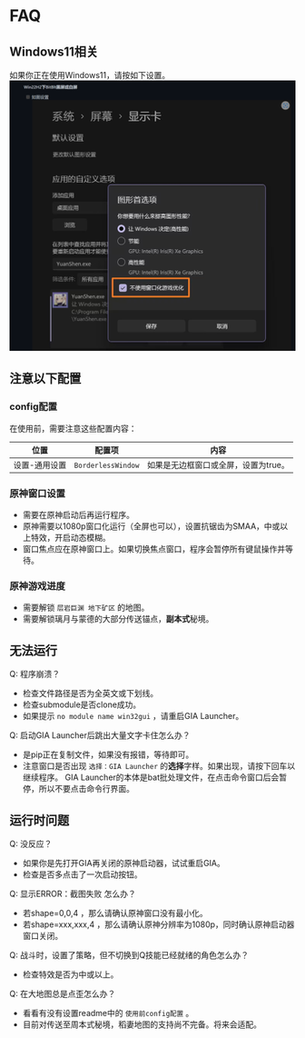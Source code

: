 # FAQ

## Windows11相关

如果你正在使用Windows11，请按如下设置。![issue](asset/imgs/Win11.png)

## 注意以下配置

### config配置

在使用前，需要注意这些配置内容：

| 位置      | 配置项                | 内容                   |
| ------- | ------------------ | -------------------- |
| 设置-通用设置 | `BorderlessWindow` | 如果是无边框窗口或全屏，设置为true。 |

### 原神窗口设置

- 需要在原神启动后再运行程序。
- 原神需要以1080p窗口化运行（全屏也可以），设置抗锯齿为SMAA，中或以上特效，开启动态模糊。
- 窗口焦点应在原神窗口上。如果切换焦点窗口，程序会暂停所有键鼠操作并等待。

### 原神游戏进度

- 需要解锁 `层岩巨渊 地下矿区` 的地图。
- 需要解锁璃月与蒙德的大部分传送锚点，**副本式**秘境。

## 无法运行

Q: 程序崩溃？

- 检查文件路径是否为全英文或下划线。
- 检查submodule是否clone成功。
- 如果提示 `no module name win32gui` ，请重启GIA Launcher。

Q: 启动GIA Launcher后跳出大量文字卡住怎么办？

- 是pip正在复制文件，如果没有报错，等待即可。
- 注意窗口是否出现 `选择：GIA Launcher` 的<strong>选择</strong>字样。如果出现，请按下回车以继续程序。 GIA Launcher的本体是bat批处理文件，在点击命令窗口后会暂停，所以不要点击命令行界面。

## 运行时问题

Q: 没反应？

- 如果你是先打开GIA再关闭的原神启动器，试试重启GIA。
- 检查是否多点击了一次启动按钮。

Q: 显示ERROR：截图失败 怎么办？

- 若shape=0,0,4 ，那么请确认原神窗口没有最小化。
- 若shape=xxx,xxx,4 ，那么请确认原神分辨率为1080p，同时确认原神启动器窗口关闭。

Q: 战斗时，设置了策略，但不切换到Q技能已经就绪的角色怎么办？

- 检查特效是否为中或以上。

Q: 在大地图总是点歪怎么办？

- 看看有没有设置readme中的 `使用前config配置` 。
- 目前对传送至周本式秘境，稻妻地图的支持尚不完备。将来会适配。
